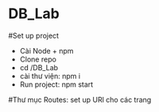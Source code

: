 # DB_Lab
#Set up project
- Cài Node + npm
- Clone repo
- cd /DB_Lab
- cài thư viện: npm i
- Run project: npm start

#Thư mục Routes: set up URl cho các trang
